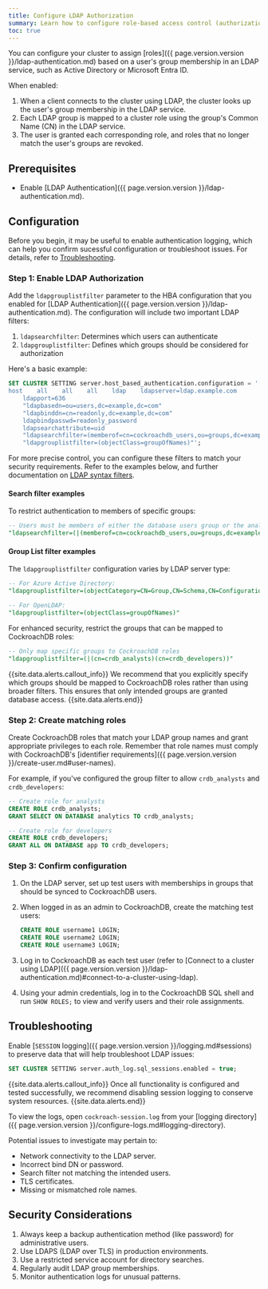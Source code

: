 ```yaml
---
title: Configure LDAP Authorization
summary: Learn how to configure role-based access control (authorization) using LDAP with directory services such as Active Directory or Microsoft Entra ID.
toc: true
---
```


You can configure your cluster to assign [roles]({{ page.version.version }}/ldap-authentication.md) based on a user's group membership in an LDAP service, such as Active Directory or Microsoft Entra ID.

When enabled:

1. When a client connects to the cluster using LDAP, the cluster looks up the user's group membership in the LDAP service.
1. Each LDAP group is mapped to a cluster role using the group's Common Name (CN) in the LDAP service.
1. The user is granted each corresponding role, and roles that no longer match the user's groups are revoked.

## Prerequisites

- Enable [LDAP Authentication]({{ page.version.version }}/ldap-authentication.md).

## Configuration

Before you begin, it may be useful to enable authentication logging, which can help you confirm sucessful configuration or troubleshoot issues. For details, refer to [Troubleshooting](#troubleshooting).

### Step 1: Enable LDAP Authorization

Add the `ldapgrouplistfilter` parameter to the HBA configuration that you enabled for [LDAP Authentication]({{ page.version.version }}/ldap-authentication.md). The configuration will include two important LDAP filters:

1. `ldapsearchfilter`: Determines which users can authenticate
2. `ldapgrouplistfilter`: Defines which groups should be considered for authorization

Here's a basic example:

~~~ sql
SET CLUSTER SETTING server.host_based_authentication.configuration = '
host    all    all    all    ldap    ldapserver=ldap.example.com 
    ldapport=636 
    "ldapbasedn=ou=users,dc=example,dc=com" 
    "ldapbinddn=cn=readonly,dc=example,dc=com" 
    ldapbindpasswd=readonly_password 
    ldapsearchattribute=uid 
    "ldapsearchfilter=(memberof=cn=cockroachdb_users,ou=groups,dc=example,dc=com)"
    "ldapgrouplistfilter=(objectClass=groupOfNames)"';
~~~

For more precise control, you can configure these filters to match your security requirements. Refer to the examples below, and further documentation on [LDAP syntax filters](https://learn.microsoft.com/en-us/archive/technet-wiki/5392.active-directory-ldap-syntax-filters).

#### Search filter examples

To restrict authentication to members of specific groups:

~~~ sql
-- Users must be members of either the database users group or the analytics team
"ldapsearchfilter=(|(memberof=cn=cockroachdb_users,ou=groups,dc=example,dc=com)(memberof=cn=analytics_team,ou=groups,dc=example,dc=com))"
~~~

#### Group List filter examples

The `ldapgrouplistfilter` configuration varies by LDAP server type:

~~~ sql
-- For Azure Active Directory:
"ldapgrouplistfilter=(objectCategory=CN=Group,CN=Schema,CN=Configuration,DC=example,DC=com)"

-- For OpenLDAP:
"ldapgrouplistfilter=(objectClass=groupOfNames)"
~~~

For enhanced security, restrict the groups that can be mapped to CockroachDB roles:

~~~ sql
-- Only map specific groups to CockroachDB roles
"ldapgrouplistfilter=(|(cn=crdb_analysts)(cn=crdb_developers))"
~~~

{{site.data.alerts.callout_info}}
We recommend that you explicitly specify which groups should be mapped to CockroachDB roles rather than using broader filters. This ensures that only intended groups are granted database access.
{{site.data.alerts.end}}

### Step 2: Create matching roles

Create CockroachDB roles that match your LDAP group names and grant appropriate privileges to each role. Remember that role names must comply with CockroachDB's [identifier requirements]({{ page.version.version }}/create-user.md#user-names).

For example, if you've configured the group filter to allow `crdb_analysts` and `crdb_developers`:

~~~ sql
-- Create role for analysts
CREATE ROLE crdb_analysts;
GRANT SELECT ON DATABASE analytics TO crdb_analysts;

-- Create role for developers
CREATE ROLE crdb_developers;
GRANT ALL ON DATABASE app TO crdb_developers;
~~~

### Step 3: Confirm configuration

1. On the LDAP server, set up test users with memberships in groups that should be synced to CockroachDB users.
1. When logged in as an admin to CockroachDB, create the matching test users:

    ~~~ sql
    CREATE ROLE username1 LOGIN;
    CREATE ROLE username2 LOGIN;
    CREATE ROLE username3 LOGIN;
    ~~~

1. Log in to CockroachDB as each test user (refer to [Connect to a cluster using LDAP]({{ page.version.version }}/ldap-authentication.md)#connect-to-a-cluster-using-ldap).
1. Using your admin credentials, log in to the CockroachDB SQL shell and run `SHOW ROLES;` to view and verify users and their role assignments.

## Troubleshooting

Enable [`SESSION` logging]({{ page.version.version }}/logging.md#sessions) to preserve data that will help troubleshoot LDAP issues:

~~~ sql
SET CLUSTER SETTING server.auth_log.sql_sessions.enabled = true;
~~~

{{site.data.alerts.callout_info}}
Once all functionality is configured and tested successfully, we recommend disabling session logging to conserve system resources.
{{site.data.alerts.end}}

To view the logs, open `cockroach-session.log` from your [logging directory]({{ page.version.version }}/configure-logs.md#logging-directory).

Potential issues to investigate may pertain to:

- Network connectivity to the LDAP server.
- Incorrect bind DN or password.
- Search filter not matching the intended users.
- TLS certificates.
- Missing or mismatched role names.

## Security Considerations

1. Always keep a backup authentication method (like password) for administrative users.
2. Use LDAPS (LDAP over TLS) in production environments.
3. Use a restricted service account for directory searches.
4. Regularly audit LDAP group memberships.
5. Monitor authentication logs for unusual patterns.
